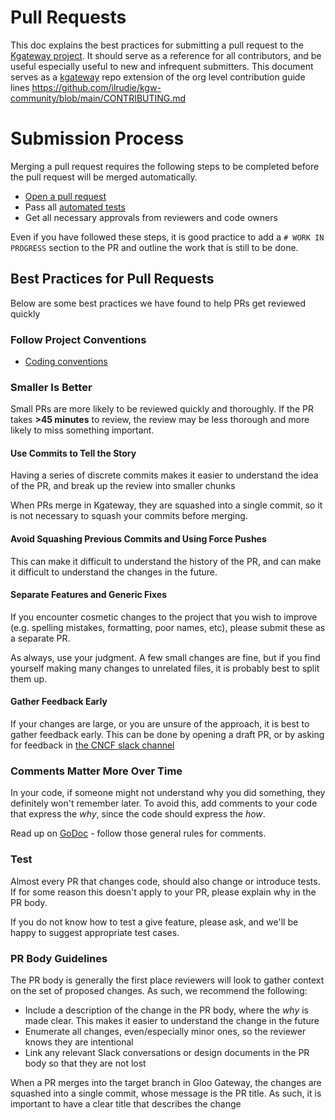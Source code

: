 # Pull Requests

This doc explains the best practices for submitting a pull request to the [Kgateway project](https://github.com/kgateway-dev/kgateway).
It should serve as a reference for all contributors, and be useful especially useful to new and infrequent submitters.
This document serves as a [kgateway](https://github.com/kgateway-dev/kgateway) repo extension of the org level contribution guide lines https://github.com/ilrudie/kgw-community/blob/main/CONTRIBUTING.md 



# Submission Process
Merging a pull request requires the following steps to be completed before the pull request will be merged automatically.
- [Open a pull request](https://help.github.com/articles/about-pull-requests/)
- Pass all [automated tests](automation.md)
- Get all necessary approvals from reviewers and code owners


Even if you have followed these steps, it is good practice to add a `# WORK IN PROGRESS` section to the PR and outline the work that is still to be done.

## Best Practices for Pull Requests
Below are some best practices we have found to help PRs get reviewed quickly

### Follow Project Conventions
* [Coding conventions](conventions.md)

### Smaller Is Better
Small PRs are more likely to be reviewed quickly and thoroughly. If the PR takes **>45 minutes** to review, the review may be less thorough and more likely to miss something important.

#### Use Commits to Tell the Story
Having a series of discrete commits makes it easier to understand the idea of the PR, and break up the review into smaller chunks

When PRs merge in Kgateway, they are squashed into a single commit, so it is not necessary to squash your commits before merging.

#### Avoid Squashing Previous Commits and Using Force Pushes
This can make it difficult to understand the history of the PR, and can make it difficult to understand the changes in the future.

#### Separate Features and Generic Fixes
If you encounter cosmetic changes to the project that you wish to improve (e.g. spelling mistakes, formatting, poor names, etc), please submit these as a separate PR.

As always, use your judgment. A few small changes are fine, but if you find yourself making many changes to unrelated files, it is probably best to split them up.

#### Gather Feedback Early
If your changes are large, or you are unsure of the approach, it is best to gather feedback early. This can be done by opening a draft PR, or by asking for feedback in [the CNCF slack channel](https://cloud-native.slack.com/archives/C080D3PJMS4) 

### Comments Matter More Over Time
In your code, if someone might not understand why you did something, they definitely won't remember later. To avoid this, add comments to your code that express the *why*, since the code should express the *how*.

Read up on [GoDoc](https://blog.golang.org/godoc-documenting-go-code) - follow those general rules for comments.

### Test
Almost every PR that changes code, should also change or introduce tests. If for some reason this doesn't apply to your PR, please explain why in the PR body.

If you do not know how to test a give feature, please ask, and we'll be happy to suggest appropriate test cases.

### PR Body Guidelines
The PR body is generally the first place reviewers will look to gather context on the set of proposed changes. As such, we recommend the following:
- Include a description of the change in the PR body, where the *why* is made clear. This makes it easier to understand the change in the future
- Enumerate all changes, even/especially minor ones, so the reviewer knows they are intentional
- Link any relevant Slack conversations or design documents in the PR body so that they are not lost

When a PR merges into the target branch in Gloo Gateway, the changes are squashed into a single commit, whose message is the PR title. As such, it is important to have a clear title that describes the change